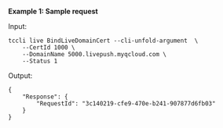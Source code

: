 **Example 1: Sample request**



Input: 

```
tccli live BindLiveDomainCert --cli-unfold-argument  \
    --CertId 1000 \
    --DomainName 5000.livepush.myqcloud.com \
    --Status 1
```

Output: 
```
{
    "Response": {
        "RequestId": "3c140219-cfe9-470e-b241-907877d6fb03"
    }
}
```

